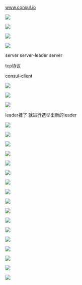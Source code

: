 www.consul.io



![](https://gitee.com/hxc8/images8/raw/master/img/202407191100830.jpg)



![](https://gitee.com/hxc8/images8/raw/master/img/202407191100322.jpg)



![](https://gitee.com/hxc8/images8/raw/master/img/202407191100620.jpg)





![](https://gitee.com/hxc8/images8/raw/master/img/202407191100845.jpg)







server server-leader server

 		

tcp协议



consul-client



![](https://gitee.com/hxc8/images8/raw/master/img/202407191100129.jpg)



![](https://gitee.com/hxc8/images8/raw/master/img/202407191100783.jpg)







![](https://gitee.com/hxc8/images8/raw/master/img/202407191100362.jpg)



leader挂了 就进行选举出新的leader





![](https://gitee.com/hxc8/images8/raw/master/img/202407191100286.jpg)



![](https://gitee.com/hxc8/images8/raw/master/img/202407191100014.jpg)





![](https://gitee.com/hxc8/images8/raw/master/img/202407191100451.jpg)







![](https://gitee.com/hxc8/images8/raw/master/img/202407191100170.jpg)





![](https://gitee.com/hxc8/images8/raw/master/img/202407191101930.jpg)



![](https://gitee.com/hxc8/images8/raw/master/img/202407191101528.jpg)





![](https://gitee.com/hxc8/images8/raw/master/img/202407191101942.jpg)





![](https://gitee.com/hxc8/images8/raw/master/img/202407191101492.jpg)



![](https://gitee.com/hxc8/images8/raw/master/img/202407191101016.jpg)



![](https://gitee.com/hxc8/images8/raw/master/img/202407191101832.jpg)





![](https://gitee.com/hxc8/images8/raw/master/img/202407191101533.jpg)





![](https://gitee.com/hxc8/images8/raw/master/img/202407191101056.jpg)









![](https://gitee.com/hxc8/images8/raw/master/img/202407191101723.jpg)





![](https://gitee.com/hxc8/images8/raw/master/img/202407191101990.jpg)





![](https://gitee.com/hxc8/images8/raw/master/img/202407191101531.jpg)











![](https://gitee.com/hxc8/images8/raw/master/img/202407191101233.jpg)



![](https://gitee.com/hxc8/images8/raw/master/img/202407191101701.jpg)


